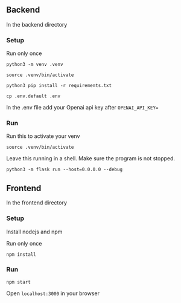 ## Backend

In the backend directory

### Setup

Run only once

`python3 -m venv .venv`

`source .venv/bin/activate`

`python3 pip install -r requirements.txt`

`cp .env.default .env`

In the .env file add your Openai api key after `OPENAI_API_KEY=`

### Run

Run this to activate your venv

`source .venv/bin/activate`

Leave this running in a shell. Make sure the program is not stopped.

`python3 -m flask run --host=0.0.0.0 --debug`


## Frontend

In the frontend directory

### Setup
Install nodejs and npm

Run only once

`npm install`

### Run

`npm start`

Open `localhost:3000` in your browser
